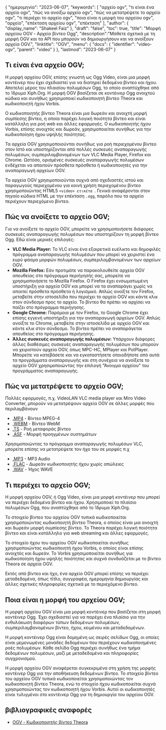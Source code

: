 {
"ημερομηνία": "2023-06-07",
  "keywords": [
"αρχείο ogv",
"τι είναι ένα αρχείο ogv",
"πώς να ανοίξω αρχείο ogv",
"πώς να μετατρέψετε το αρχείο ogv",
"τι περιέχει το αρχείο ogv",
"ποια είναι η μορφή του αρχείου ogv",
"αρχείο",
"επέκταση αρχείου ogv",
"επέκταση"
],
  "author": {
"display_name": "Shakeel Faiz"
},
"draft": "false",
"toc": true,
"title": "Μορφή αρχείου OGV - Αρχείο βίντεο Ogg",
  "description":"Μάθετε σχετικά με τη μορφή OGV και τα API που μπορούν να δημιουργήσουν και να ανοίξουν αρχεία OGV.",
"linktitle": "OGV",
  "menu": {
    "docs": {
      "identifier": "video-ogv",
      "parent": "video"
}
},
"lastmod": "2023-06-07"
}

## Τι είναι ένα αρχείο OGV;

Η μορφή αρχείου OGV, επίσης γνωστή ως Ogg Video, είναι μια μορφή κοντέινερ που έχει σχεδιαστεί για να διατηρεί δεδομένα βίντεο και ήχου. Αποτελεί μέρος του πλαισίου πολυμέσων Ogg, το οποίο αναπτύχθηκε από το Ίδρυμα Xiph.Org. Η μορφή OGV βασίζεται σε κοντέινερ Ogg ανοιχτού κώδικα και συνήθως χρησιμοποιεί κωδικοποιητή βίντεο Theora και κωδικοποιητή ήχου Vorbis.

Ο κωδικοποιητής βίντεο Theora είναι μια δωρεάν και ανοιχτή μορφή συμπίεσης βίντεο, η οποία παρέχει λογική ποιότητα βίντεο και είναι κατάλληλη για ροή web και άλλες εφαρμογές. Ο κωδικοποιητής ήχου Vorbis, επίσης ανοιχτός και δωρεάν, χρησιμοποιείται συνήθως για την κωδικοποίηση ήχου υψηλής ποιότητας.

Τα αρχεία OGV χρησιμοποιούνται συνήθως για ροή περιεχομένου βίντεο στον Ιστό και υποστηρίζονται από πολλές συσκευές αναπαραγωγής πολυμέσων, συμπεριλαμβανομένων των VLC Media Player, Firefox και Chrome. Ωστόσο, ορισμένες συσκευές αναπαραγωγής πολυμέσων ενδέχεται να απαιτούν πρόσθετα πρόσθετα ή κωδικοποιητές για την αναπαραγωγή αρχείων OGV.


Τα αρχεία OGV χρησιμοποιούνται συχνά από σχεδιαστές ιστού και παραγωγούς περιεχομένου για κοινή χρήση περιεχομένου βίντεο χρησιμοποιώντας HTML5 `<video> ετικέτα `. Γενικά αναφέρονται στον πηγαίο κώδικα HTML με την επέκταση `.ogg`, παρόλο που τα αρχεία περιέχουν περιεχόμενο βίντεο.

## Πώς να ανοίξετε το αρχείο OGV;

Για να ανοίξετε το αρχείο OGV, μπορείτε να χρησιμοποιήσετε διάφορες συσκευές αναπαραγωγής πολυμέσων που υποστηρίζουν τη μορφή βίντεο Ogg. Εδώ είναι μερικές επιλογές:

- **VLC Media Player:** Το VLC είναι ένα εξαιρετικά ευέλικτο και δημοφιλές πρόγραμμα αναπαραγωγής πολυμέσων που μπορεί να χειριστεί ένα ευρύ φάσμα μορφών πολυμέσων, συμπεριλαμβανομένων των αρχείων OGV.
- **Mozilla Firefox:** Εάν προτιμάτε να παρακολουθείτε αρχεία OGV απευθείας στο πρόγραμμα περιήγησής σας, μπορείτε να χρησιμοποιήσετε το Mozilla Firefox. Ο Firefox έχει ενσωματωμένη υποστήριξη για αρχεία OGV και μπορεί να τα αναπαράγει χωρίς να απαιτεί πρόσθετα πρόσθετα ή λογισμικό. Απλώς ανοίξτε τον Firefox, μεταβείτε στην ιστοσελίδα που περιέχει το αρχείο OGV και κάντε κλικ στον σύνδεσμο προς το αρχείο. Το βίντεο θα πρέπει να αρχίσει να παίζει στο πρόγραμμα περιήγησης.
- **Google Chrome:** Παρόμοια με τον Firefox, το Google Chrome έχει επίσης εγγενή υποστήριξη για την αναπαραγωγή αρχείων OGV. Απλώς ανοίξτε το Chrome, μεταβείτε στην ιστοσελίδα με αρχείο OGV και κάντε κλικ στον σύνδεσμο. Το βίντεο πρέπει να αναπαράγεται απευθείας στο πρόγραμμα περιήγησης.
- **Άλλες συσκευές αναπαραγωγής πολυμέσων:** Υπάρχουν διάφορες άλλες διαθέσιμες συσκευές αναπαραγωγής πολυμέσων που μπορούν να χειριστούν αρχεία OGV, όπως MPC-HC, MPlayer και PotPlayer. Μπορείτε να κατεβάσετε και να εγκαταστήσετε οποιοδήποτε από αυτά τα προγράμματα αναπαραγωγής και στη συνέχεια να ανοίξετε το αρχείο OGV χρησιμοποιώντας την επιλογή "Άνοιγμα αρχείου" του προγράμματος αναπαραγωγής.

## Πώς να μετατρέψετε το αρχείο OGV;

Πολλές εφαρμογές, π.χ. VideoLAN VLC media player και Miro Video Converter, μπορούν να μετατρέψουν αρχεία OGV σε άλλες μορφές που περιλαμβάνουν

- [.MP4](/el/video/mp4/) - Βίντεο MPEG-4
- [.WEBM](/el/video/webm/) - Βίντεο WebM
- [.TS](/el/video/ts/) - Ροή μεταφοράς βίντεο
- [.ASF](/el/video/asf/) - Μορφή προηγμένων συστημάτων

Χρησιμοποιώντας το πρόγραμμα αναπαραγωγής πολυμέσων VLC, μπορείτε επίσης να μετατρέψετε τον ήχο του σε μορφές π.χ

- [.MP3](/el/audio/mp3/) - MP3 Audio
- [.FLAC](/el/audio/flac/) - Δωρεάν κωδικοποιητής ήχου χωρίς απώλειες
- [.WAV](/el/audio/wav/) - Ήχος WAVE

## Τι περιέχει το αρχείο OGV;

Η μορφή αρχείου OGV, ή Ogg Video, είναι μια μορφή κοντέινερ που μπορεί να περιέχει δεδομένα βίντεο και ήχου. Χρησιμοποιεί το πλαίσιο πολυμέσων Ogg, που αναπτύχθηκε από το Ίδρυμα Xiph.Org.

Το στοιχείο βίντεο του αρχείου OGV τυπικά κωδικοποιείται χρησιμοποιώντας κωδικοποιητή βίντεο Theora, ο οποίος είναι μια ανοιχτή και δωρεάν μορφή συμπίεσης βίντεο. Το Theora παρέχει λογική ποιότητα βίντεο και είναι κατάλληλο για web streaming και άλλες εφαρμογές.

Το στοιχείο ήχου του αρχείου OGV κωδικοποιείται συνήθως χρησιμοποιώντας κωδικοποιητή ήχου Vorbis, ο οποίος είναι επίσης ανοιχτός και δωρεάν. Το Vorbis χρησιμοποιείται συνήθως για κωδικοποίηση ήχου υψηλής ποιότητας και συχνά συνδυάζεται με το βίντεο Theora σε αρχεία OGV.

Εκτός από βίντεο και ήχο, ένα αρχείο OGV μπορεί επίσης να περιέχει μεταδεδομένα, όπως τίτλο, συγγραφέα, ημερομηνία δημιουργίας και άλλες σχετικές πληροφορίες σχετικά με το περιεχόμενο βίντεο.

## Ποια είναι η μορφή του αρχείου OGV;

Η μορφή αρχείου OGV είναι μια μορφή κοντέινερ που βασίζεται στη μορφή κοντέινερ Ogg. Έχει σχεδιαστεί για να παρέχει ένα πλαίσιο για την ενθυλάκωση διαφόρων τύπων δεδομένων πολυμέσων, συμπεριλαμβανομένων βίντεο, ήχου, κειμένου και μεταδεδομένων.

Η μορφή κοντέινερ Ogg είναι δομημένη ως σειρές σελίδων Ogg, οι οποίες είναι μεμονωμένες μονάδες δεδομένων που περιέχουν κωδικοποιημένες ροές πολυμέσων. Κάθε σελίδα Ogg περιέχει συνήθως ένα τμήμα δεδομένων πολυμέσων, μαζί με μεταδεδομένα και πληροφορίες συγχρονισμού.

Η μορφή αρχείου OGV αναφέρεται συγκεκριμένα στη χρήση της μορφής κοντέινερ Ogg για την αποθήκευση δεδομένων βίντεο. Το στοιχείο βίντεο του αρχείου OGV τυπικά κωδικοποιείται χρησιμοποιώντας τον κωδικοποιητή βίντεο Theora, ενώ το στοιχείο ήχου κωδικοποιείται συχνά χρησιμοποιώντας τον κωδικοποιητή ήχου Vorbis. Αυτοί οι κωδικοποιητές είναι τυλιγμένοι στο κοντέινερ Ogg για τη δημιουργία του αρχείου OGV.

## βιβλιογραφικές αναφορές
* [OGV - Κωδικοποιητής βίντεο Theora](https://en.wikipedia.org/wiki/Theora)

